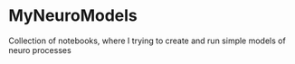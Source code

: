 # MyNeuroModels
Collection of notebooks, where I trying to create and run simple models of neuro processes
